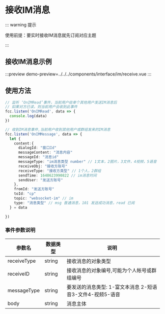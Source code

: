 # 接收IM消息

::: warning 提示

<!-- warning -->

使用前提：要实时接收IM消息就先订阅对应主题

:::

## 接收IM消息示例

:::preview
demo-preview=../../../components/interface/im/receive.vue
:::

## 使用方法

```typescript
// 监听 ‘OnIMRead’事件，当前用户给单个其他用户发送IM消息后
// 如果对方已读，则当前用户会收到此事件
fcc.listen('OnIMRead', data => {
  console.log(data)
})
```
```typescript
// 收到IM消息事件,当前用户收到其他用户或群组发来的IM消息
fcc.listen('OnIMMessage', data => {
  let {
    content:{
      dialogId: "窗口Id"
      messageContent: "消息内容"
      messageId: "消息id"
      messageType: "im消息类型 number" // 1文本，2图片，3文件，4视频，5语音
      receiveObj: "接收方账号"
      receiveType: "接收方类型" // 1个人，2群组
      sendTime: 1648623990822 // im消息时间
      sendUser: "发送方账号"
    },
    fromId: "发送方账号"
    toId: "cp"
    topic: "websocket-im" // im
    type: "消息类型" // msg 普通消息，101 发送成功消息，read 已阅 
  } = data
  
})
```
<!-- **入参说明** -->

### 事件参数说明

| **参数名**  | **数据类型** | **说明**                                      |
| ----------- | ------------ | --------------------------------------------- |
| receiveType       | string   |接收消息的对象类型                        |
| receiveID       | string   |接收消息的对象编号,可能为个人帐号或群组编号                        |
| messageType       | string   |要发送的消息类型: 1-富文本消息 2-短语音3-文件4-视频5-语音 |
| body       | string   |消息主体                        |
